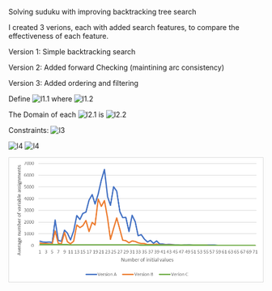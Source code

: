 Solving suduku with improving backtracking tree search

I created 3 verions, each with added search features, to compare the effectiveness of each feature.

Version 1: Simple backtracking search

Version 2: Added forward Checking (maintining arc consistency)

Version 3: Added ordering and filtering

Define
<img src="https://latex.codecogs.com/svg.latex?\Large&space;X_{i,j}" title="l1.1" /> where <img src="https://latex.codecogs.com/svg.latex?\Large&space;i,j∈\{1,2,3,4,5,6,7,8,9\}" title="l1.2" />

The Domain of each <img src="https://latex.codecogs.com/svg.latex?\Large&space;X_{i,j}" title="l2.1" /> is <img src="https://latex.codecogs.com/svg.latex?\Large&space;\{1,2,3,4,5,6,7,8,9\}" title="l2.2" />

Constraints:
<img src="https://latex.codecogs.com/svg.latex?\Large&space;∀i,j,k|j=k∨X_(i,j)≠X_(i,k)" title="l3" />

<img src="https://latex.codecogs.com/svg.latex?\Large&space;∀i,j,k|i=k∨X_(i,j)≠X_(k,j)" title="l4" />

<img src="https://latex.codecogs.com/svg.latex?\Large&space;∀n∈{0,1,2},i,j|(i=⌊(i-1)/3⌋3+n∧j=⌊(j-1)/3⌋3+n)∨X_(i,j)≠X_(⌊(i-1)/3⌋3+n,⌊(j-1)/3⌋3+n)" title="l4" />


![versionComparison](/graphic.png)

